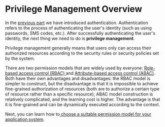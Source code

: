 # Privilege Management Overview

<LastUpdated/>

In the [previous part](../authentication/README.md) we have introduced authentication. Authentication refers to the process of authenticating the user's identity (such as using passwords, SMS codes, etc.). After successfully authenticating the user's identity, the next thing we need to do is **privilege management**.

Privilege management generally means that users only can access their authorized resources according to the security rules or security policies set by the system.

There are two permission models that are widely used by everyone: [Role-based access control (RBAC) ](./choose-the-right-access-control-model.md#什么是基于角色的访问控制-rbac) and [Attribute-based access control (ABAC)](./choose-the-right-access-control-model.md#什么是基于属性的访问控制-abac). Both have their own advantages and disadvantages: the RBAC model is simpler to construct, but the disadvantage is that it is impossible to achieve fine-grained authorization of resources (both are to authorize a certain type of resource rather than a specific resource); ABAC model construction is relatively complicated, and the learning cost is higher. The advantage is that it is fine-grained and can be dynamically executed according to the context.

Next, you can learn how to[ choose a suitable permission model for your application system](./choose-the-right-access-control-model.md).
